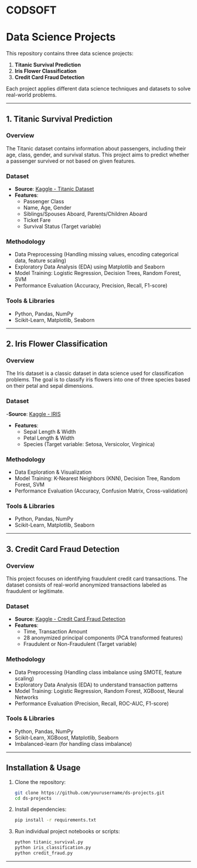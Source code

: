 # CODSOFT
# Data Science Projects

This repository contains three data science projects:

1. **Titanic Survival Prediction**
2. **Iris Flower Classification**
3. **Credit Card Fraud Detection**

Each project applies different data science techniques and datasets to solve real-world problems.

---
## 1. Titanic Survival Prediction
### Overview
The Titanic dataset contains information about passengers, including their age, class, gender, and survival status. This project aims to predict whether a passenger survived or not based on given features.

### Dataset
- **Source**: [Kaggle - Titanic Dataset](https://www.kaggle.com/c/titanic/data)
- **Features**:
  - Passenger Class
  - Name, Age, Gender
  - Siblings/Spouses Aboard, Parents/Children Aboard
  - Ticket Fare
  - Survival Status (Target variable)

### Methodology
- Data Preprocessing (Handling missing values, encoding categorical data, feature scaling)
- Exploratory Data Analysis (EDA) using Matplotlib and Seaborn
- Model Training: Logistic Regression, Decision Trees, Random Forest, SVM
- Performance Evaluation (Accuracy, Precision, Recall, F1-score)

### Tools & Libraries
- Python, Pandas, NumPy
- Scikit-Learn, Matplotlib, Seaborn

---
## 2. Iris Flower Classification
### Overview
The Iris dataset is a classic dataset in data science used for classification problems. The goal is to classify iris flowers into one of three species based on their petal and sepal dimensions.

### Dataset
-**Source**: [Kaggle - IRIS](https://www.kaggle.com/datasets/arshid/iris-flower-dataset)
- **Features**:
  - Sepal Length & Width
  - Petal Length & Width
  - Species (Target variable: Setosa, Versicolor, Virginica)

### Methodology
- Data Exploration & Visualization
- Model Training: K-Nearest Neighbors (KNN), Decision Tree, Random Forest, SVM
- Performance Evaluation (Accuracy, Confusion Matrix, Cross-validation)

### Tools & Libraries
- Python, Pandas, NumPy
- Scikit-Learn, Matplotlib, Seaborn

---
## 3. Credit Card Fraud Detection
### Overview
This project focuses on identifying fraudulent credit card transactions. The dataset consists of real-world anonymized transactions labeled as fraudulent or legitimate.

### Dataset
- **Source**: [Kaggle - Credit Card Fraud Detection](https://www.kaggle.com/mlg-ulb/creditcardfraud)
- **Features**:
  - Time, Transaction Amount
  - 28 anonymized principal components (PCA transformed features)
  - Fraudulent or Non-Fraudulent (Target variable)

### Methodology
- Data Preprocessing (Handling class imbalance using SMOTE, feature scaling)
- Exploratory Data Analysis (EDA) to understand transaction patterns
- Model Training: Logistic Regression, Random Forest, XGBoost, Neural Networks
- Performance Evaluation (Precision, Recall, ROC-AUC, F1-score)

### Tools & Libraries
- Python, Pandas, NumPy
- Scikit-Learn, XGBoost, Matplotlib, Seaborn
- Imbalanced-learn (for handling class imbalance)

---
## Installation & Usage
1. Clone the repository:
   ```bash
   git clone https://github.com/yourusername/ds-projects.git
   cd ds-projects
   ```
2. Install dependencies:
   ```bash
   pip install -r requirements.txt
   ```
3. Run individual project notebooks or scripts:
   ```bash
   python titanic_survival.py
   python iris_classification.py
   python credit_fraud.py
   ```

---
